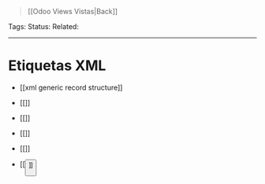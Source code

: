 > [[Odoo Views Vistas|Back]]

Tags: 
Status: 
Related: 

___

# Etiquetas XML

- [[xml generic record structure]]

- [[<attributes>]]
- [[<field>]]
- [[<t>]]
- [[<xpath>]]
- [[<button>]]